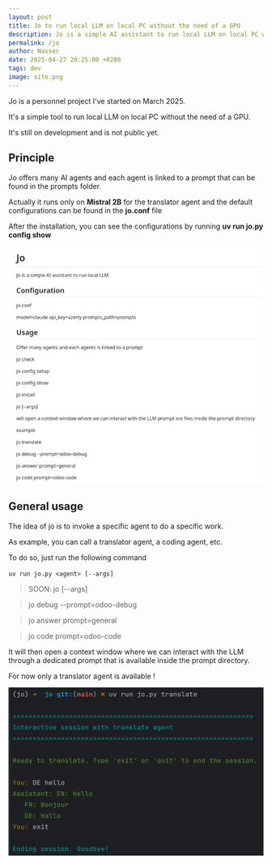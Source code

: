 ```yaml
---
layout: post
title: Jo to run local LLM on local PC without the need of a GPU 
description: Jo is a simple AI assistant to run local LLM on local PC without the need of a GPU.
permalink: /jo
author: Nasser
date: 2025-04-27 20:25:00 +0200
tags: dev
image: site.png
---
```


Jo is a personnel project I've started on March 2025.

It's a simple tool to run local LLM on local PC without the need of a GPU.

It's still on development and is not public yet.

## Principle

Jo offers many AI agents and each agent is linked to a prompt that can be found in the prompts folder.

Actually it runs only on **Mistral 2B** for the translator agent and the default configurations can be found in the **jo.conf** file

After the installation, you can see the configurations by running **uv run jo.py config show**

![overview](/images/jo1.jpeg)

## General usage

The idea of jo is to invoke a specific agent to do a specific work.

As example, you can call a translator agent, a coding agent, etc.

To do so, just run the following command

`uv run jo.py <agent> [--args]`

> SOON: jo [--args] 

> jo debug --prompt=odoo-debug 

> jo answer prompt=general 

> jo code prompt=odoo-code

It will then open a context window where we can interact with the LLM through a dedicated prompt that is available inside the prompt directory.

For now only a translator agent is available !

![translator-agent](/images/jo2.jpg)

